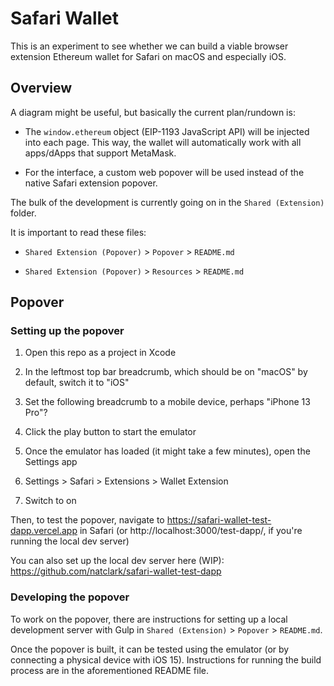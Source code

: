 # Safari Wallet

This is an experiment to see whether we can build a viable browser extension Ethereum wallet for Safari on macOS and especially iOS.

## Overview

A diagram might be useful, but basically the current plan/rundown is:

- The `window.ethereum` object (EIP-1193 JavaScript API) will be injected into each page. This way, the wallet will automatically work with all apps/dApps that support MetaMask.

- For the interface, a custom web popover will be used instead of the native Safari extension popover.

The bulk of the development is currently going on in the `Shared (Extension)` folder.

It is important to read these files:

- `Shared Extension (Popover)` > `Popover` > `README.md`

- `Shared Extension (Popover)` > `Resources` > `README.md`

## Popover

### Setting up the popover

1. Open this repo as a project in Xcode

2. In the leftmost top bar breadcrumb, which should be on "macOS" by default, switch it to "iOS"

3. Set the following breadcrumb to a mobile device, perhaps "iPhone 13 Pro"?

4. Click the play button to start the emulator

5. Once the emulator has loaded (it might take a few minutes), open the Settings app

6. Settings > Safari > Extensions > Wallet Extension

7. Switch to on

Then, to test the popover, navigate to https://safari-wallet-test-dapp.vercel.app in Safari (or http://localhost:3000/test-dapp/, if you're running the local dev server)

You can also set up the local dev server here (WIP): https://github.com/natclark/safari-wallet-test-dapp

### Developing the popover

To work on the popover, there are instructions for setting up a local development server with Gulp in `Shared (Extension)` > `Popover` > `README.md`.

Once the popover is built, it can be tested using the emulator (or by connecting a physical device with iOS 15). Instructions for running the build process are in the aforementioned README file.
